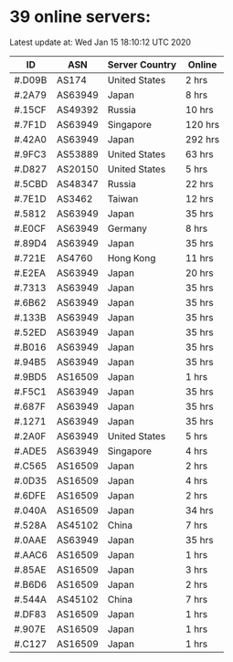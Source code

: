 # 39 online servers:

Latest update at: Wed Jan 15 18:10:12 UTC 2020

| ID | ASN | Server Country | Online |
| -- | --- | -------------- | ------ |
| #.D09B | AS174 | United States | 2 hrs |
| #.2A79 | AS63949 | Japan | 8 hrs |
| #.15CF | AS49392 | Russia | 10 hrs |
| #.7F1D | AS63949 | Singapore | 120 hrs |
| #.42A0 | AS63949 | Japan | 292 hrs |
| #.9FC3 | AS53889 | United States | 63 hrs |
| #.D827 | AS20150 | United States | 5 hrs |
| #.5CBD | AS48347 | Russia | 22 hrs |
| #.7E1D | AS3462 | Taiwan | 12 hrs |
| #.5812 | AS63949 | Japan | 35 hrs |
| #.E0CF | AS63949 | Germany | 8 hrs |
| #.89D4 | AS63949 | Japan | 35 hrs |
| #.721E | AS4760 | Hong Kong | 11 hrs |
| #.E2EA | AS63949 | Japan | 20 hrs |
| #.7313 | AS63949 | Japan | 35 hrs |
| #.6B62 | AS63949 | Japan | 35 hrs |
| #.133B | AS63949 | Japan | 35 hrs |
| #.52ED | AS63949 | Japan | 35 hrs |
| #.B016 | AS63949 | Japan | 35 hrs |
| #.94B5 | AS63949 | Japan | 35 hrs |
| #.9BD5 | AS16509 | Japan | 1 hrs |
| #.F5C1 | AS63949 | Japan | 35 hrs |
| #.687F | AS63949 | Japan | 35 hrs |
| #.1271 | AS63949 | Japan | 35 hrs |
| #.2A0F | AS63949 | United States | 5 hrs |
| #.ADE5 | AS63949 | Singapore | 4 hrs |
| #.C565 | AS16509 | Japan | 2 hrs |
| #.0D35 | AS16509 | Japan | 4 hrs |
| #.6DFE | AS16509 | Japan | 2 hrs |
| #.040A | AS16509 | Japan | 34 hrs |
| #.528A | AS45102 | China | 7 hrs |
| #.0AAE | AS63949 | Japan | 35 hrs |
| #.AAC6 | AS16509 | Japan | 1 hrs |
| #.85AE | AS16509 | Japan | 3 hrs |
| #.B6D6 | AS16509 | Japan | 2 hrs |
| #.544A | AS45102 | China | 7 hrs |
| #.DF83 | AS16509 | Japan | 1 hrs |
| #.907E | AS16509 | Japan | 1 hrs |
| #.C127 | AS16509 | Japan | 1 hrs |

